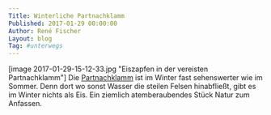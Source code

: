 ```yaml
---
Title: Winterliche Partnachklamm
Published: 2017-01-29 00:00:00
Author: René Fischer
Layout: blog
Tag: #unterwegs
---
```

[image 2017-01-29-15-12-33.jpg "Eiszapfen in der vereisten Partnachklamm"]
Die [Partnachklamm](https://de.wikipedia.org/wiki/Partnachklamm) ist im Winter fast sehenswerter wie im Sommer. Denn dort wo sonst Wasser die steilen Felsen hinabfließt, gibt es im Winter nichts als Eis. Ein ziemlich atemberaubendes Stück Natur zum Anfassen.
